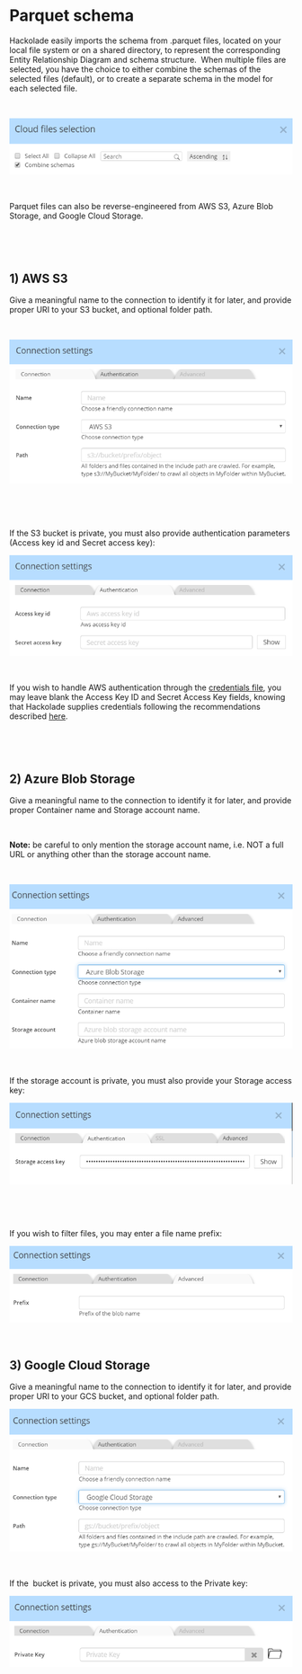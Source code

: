 # Parquet schema

Hackolade easily imports the schema from .parquet files, located on your local file system or on a shared directory, to represent the corresponding Entity Relationship Diagram and schema structure.&nbsp; When multiple files are selected, you have the choice to either combine the schemas of the selected files (default), or to create a separate schema in the model for each selected file.

&nbsp;

![Parquet Cloud Selection - combine schemas](<lib/Cloud%20Selection%20-%20combine%20schemas.png>)

&nbsp;

Parquet files can also be reverse-engineered from AWS S3, Azure Blob Storage, and Google Cloud Storage.

&nbsp;

&nbsp;

## &#49;) AWS S3

Give a meaningful name to the connection to identify it for later, and provide proper URI to your S3 bucket, and optional folder path.

&nbsp;

![Parquet Cloud Storage - AWS S3 connection](<lib/Cloud%20Storage%20-%20AWS%20S3%20connection.png>)

&nbsp;

&nbsp;

If the S3 bucket is private, you must also provide authentication parameters (Access key id and Secret access key):

![parquet Cloud Storage - AWS S3 authentication](<lib/Cloud%20Storage%20-%20AWS%20S3%20authentication.png>)

&nbsp;

If you wish to handle AWS authentication through the [credentials file](<https://docs.aws.amazon.com/cli/latest/userguide/cli-configure-files.html> "target=\"\_blank\""), you may leave blank the Access Key ID and Secret Access Key fields, knowing that Hackolade supplies credentials following the recommendations described [here](<https://docs.aws.amazon.com/sdk-for-javascript/v2/developer-guide/setting-credentials-node.html> "target=\"\_blank\"").

&nbsp;

&nbsp;

## &#50;) Azure Blob Storage

Give a meaningful name to the connection to identify it for later, and provide proper Container name and Storage account name.

&nbsp;

**Note:** be careful to only mention the storage account name, i.e. NOT a full URL or anything other than the storage account name.

&nbsp;

![Parquet Cloud Storage - Azure connection](<lib/Cloud%20Storage%20-%20Azure%20connection.png>)

&nbsp;

If the storage account is private, you must also provide your Storage access key:

![Cloud Storage - Azure authenticationCloud Storage - Azure authentication](<lib/Cloud%20Storage%20-%20Azure%20authentication.png>)

&nbsp;

&nbsp;

If you wish to filter files, you may enter a file name prefix:

![Parquet Cloud Storage - Azure prefix](<lib/Cloud%20Storage%20-%20Azure%20prefix.png>)

&nbsp;

## &#51;) Google Cloud Storage

Give a meaningful name to the connection to identify it for later, and provide proper URI to your GCS bucket, and optional folder path.

![Parquet Cloud Storage - Google connection](<lib/Cloud%20Storage%20-%20Google%20connection.png>)

&nbsp;

If the&nbsp; bucket is private, you must also access to the Private key:

![Parquet Cloud Storage - Google authentication](<lib/Cloud%20Storage%20-%20Google%20authentication.png>)

&nbsp;

&nbsp;

